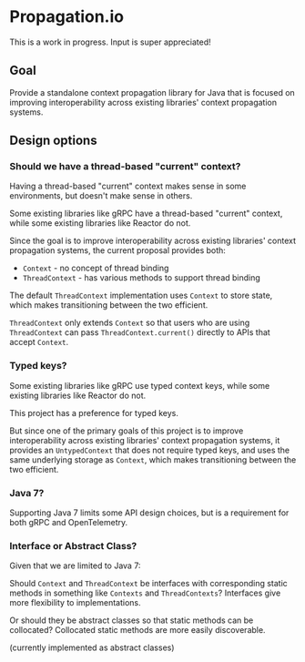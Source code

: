 # Propagation.io
This is a work in progress. Input is super appreciated!

## Goal
Provide a standalone context propagation library for Java
that is focused on improving interoperability
across existing libraries' context propagation systems.

## Design options

### Should we have a thread-based "current" context?

Having a thread-based "current" context makes sense in some environments,
but doesn't make sense in others.

Some existing libraries like gRPC have a thread-based "current" context,
while some existing libraries like Reactor do not.

Since the goal is to improve interoperability across existing libraries'
context propagation systems, the current proposal provides both:

* `Context` - no concept of thread binding
* `ThreadContext` - has various methods to support thread binding

The default `ThreadContext` implementation uses `Context` to store state, which makes
transitioning between the two efficient.

`ThreadContext` only extends `Context` so that users who are using `ThreadContext`
can pass `ThreadContext.current()` directly to APIs that accept `Context`.

### Typed keys?

Some existing libraries like gRPC use typed context keys,
while some existing libraries like Reactor do not.

This project has a preference for typed keys.

But since one of the primary goals of this project is to improve interoperability
across existing libraries' context propagation systems,
it provides an `UntypedContext` that does not require typed keys,
and uses the same underlying storage as `Context`,
which makes transitioning between the two efficient.

### Java 7?

Supporting Java 7 limits some API design choices,
but is a requirement for both gRPC and OpenTelemetry.

### Interface or Abstract Class?

Given that we are limited to Java 7:

Should `Context` and `ThreadContext` be interfaces with corresponding static methods in
something like `Contexts` and `ThreadContexts`?
Interfaces give more flexibility to implementations.

Or should they be abstract classes so that static methods can be collocated?
Collocated static methods are more easily discoverable.

(currently implemented as abstract classes)
